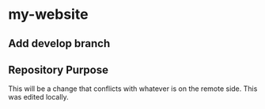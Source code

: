 # my-website
## Add develop branch


## Repository Purpose

This will be a change that conflicts
with whatever is on the remote side.
This was edited locally.